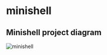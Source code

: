 # minishell

## Minishell project diagram
![minishell](https://github.com/nikkxll/minishell/assets/125829393/ec5db64a-3c32-4fac-8a61-3f92efe2222b)
